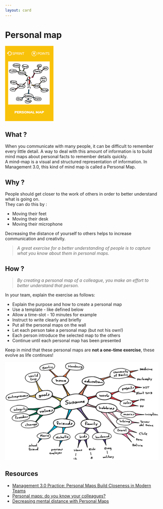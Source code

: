 ```yaml
---
layout: card
---
```


# Personal map
![Personal map](images/personal.png)

## What ?
When you communicate with many people, it can be difficult to remember every little detail. A way to deal with this amount of information is to build mind maps about personal facts to remember details quickly.  
A mind-map is a visual and structured representation of information. 
In Management 3.0, this kind of mind map is called a Personal Map.

## Why ?
People should get closer to the work of others in order to better understand what is going on.  
They can do this by :
* Moving their feet
* Moving their desk
* Moving their microphone

Decreasing the distance of yourself to others helps to increase communication and creativity. 

> *A great exercise for a better understanding of people is to capture what you know about them in personal maps.*

## How ?
> *By creating a personal map of a colleague, you make an effort to better understand that person.*

In your team, explain the exercise as follows:
* Explain the purpose and how to create a personal map
* Use a template - like defined below
* Allow a time-slot - 10 minutes for example
* Instruct to write clearly and briefly
* Put all the personal maps on the wall
* Let each person take a personal map (but not his own!)
* Each person introduce the selected map to the others
* Continue until each personal map has been presented

Keep in mind that these personal maps are **not a one-time exercise**, these evolve as life continues!

![Personal map](images/personal-map1.jpg)

## Resources
* [Management 3.0 Practice: Personal Maps Build Closeness in Modern Teams](https://www.youtube.com/watch?v=T9d8w-OG-Fk)
* [Personal maps: do you know your colleagues?](https://www.linkedin.com/pulse/personal-maps-management-30-frederik-vannieuwenhuyse/)
* [Decreasing mental distance with Personal Maps](https://medium.com/@tadeumarinho/decreasing-mental-distance-with-personal-maps-11cc69d15af3)
